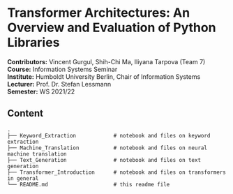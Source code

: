 # Transformer Architectures: An Overview and Evaluation of Python Libraries 

__Contributors:__ Vincent Gurgul, Shih-Chi Ma, Iliyana Tarpova (Team 7) <br>
__Course:__ Information Systems Seminar <br>
__Institute:__ Humboldt University Berlin, Chair of Information Systems <br>
__Lecturer:__ Prof. Dr. Stefan Lessmann <br>
__Semester:__ WS 2021/22 <br>

## Content

```
.
├── Keyword_Extraction            # notebook and files on keyword extraction
├── Machine_Translation           # notebook and files on neural machine translation
├── Text_Generation               # notebook and files on text generation
├── Transformer_Introduction      # notebook and files on transformers in general
└── README.md                     # this readme file
```
